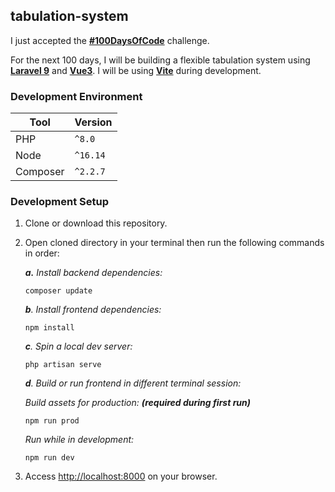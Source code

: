## tabulation-system
I just accepted the [**#100DaysOfCode**](https://www.100daysofcode.com/) challenge.

For the next 100 days, I will be building a flexible tabulation system
using [**Laravel 9**](https://laravel.com/) and [**Vue3**](https://vuejs.org/).
I will be using **[Vite](https://vitejs.dev/)** during development.


### Development Environment
| Tool      | Version   |
| --------- | --------- |
| PHP       | `^8.0`    |
| Node      | `^16.14`  |
| Composer  | `^2.2.7`  |

### Development Setup
1. Clone or download this repository.
2. Open cloned directory in your terminal then run the following commands in order:

    *___a.___ Install backend dependencies:*
    ```composer log
    composer update
    ```
   
    *___b___. Install frontend dependencies:*
    ```composer log
    npm install
    ```
   
    *___c___. Spin a local dev server:*
    ```composer log
    php artisan serve
    ```
   
   *___d___. Build or run frontend in different terminal session:*
   
    *Build assets for production: **(required during first run)***
    ```composer log
    npm run prod
    ```
 
    *Run while in development:*
    ```composer log
    npm run dev
    ```
    
4. Access <http://localhost:8000> on your browser.
